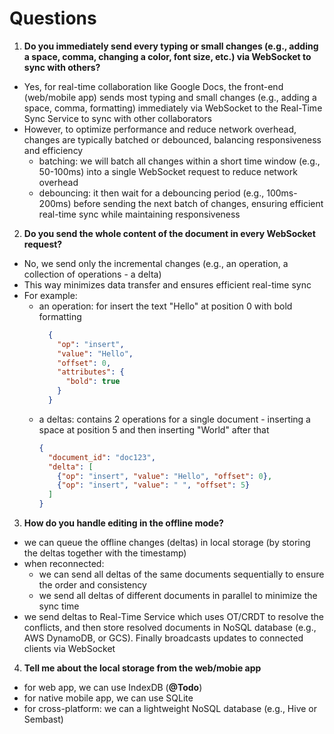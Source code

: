 # Questions
1. **Do you immediately send every typing or small changes (e.g., adding a space, comma, changing a color, font size, etc.) via WebSocket to sync with others?**
- Yes, for real-time collaboration like Google Docs, the front-end (web/mobile app) sends most typing and small changes (e.g., adding a space, comma, formatting) immediately via WebSocket to the Real-Time Sync Service to sync with other collaborators
- However, to optimize performance and reduce network overhead, changes are typically batched or debounced, balancing responsiveness and efficiency
  - batching: we will batch all changes within a short time window (e.g., 50-100ms) into a single WebSocket request to reduce network overhead
  - debouncing: it then wait for a debouncing period (e.g., 100ms-200ms) before sending the next batch of changes, ensuring efficient real-time sync while maintaining responsiveness

2. **Do you send the whole content of the document in every WebSocket request?**
- No, we send only the incremental changes (e.g., an operation, a collection of operations - a delta)
- This way minimizes data transfer and ensures efficient real-time sync
- For example:
  - an operation: for insert the text "Hello" at position 0 with bold formatting
    ```json
      {
        "op": "insert",
        "value": "Hello",
        "offset": 0,
        "attributes": {
          "bold": true
        }
      }
    ``` 
  - a deltas: contains 2 operations for a single document - inserting a space at position 5 and then inserting "World" after that
    ```json
    {
      "document_id": "doc123",
      "delta": [
        {"op": "insert", "value": "Hello", "offset": 0},
        {"op": "insert", "value": " ", "offset": 5}
      ]
    }
    ```
3. **How do you handle editing in the offline mode?**
- we can queue the offline changes (deltas) in local storage (by storing the deltas together with the timestamp)
- when reconnected:
  - we can send all deltas of the same documents sequentially to ensure the order and consistency
  - we send all deltas of different documents in parallel to minimize the sync time
- we send deltas to Real-Time Service which uses OT/CRDT to resolve the conflicts, and then store resolved documents in NoSQL database (e.g., AWS DynamoDB, or GCS). Finally broadcasts updates to connected clients via WebSocket

4. **Tell me about the local storage from the web/mobie app**
- for web app, we can use IndexDB (**@Todo**)
- for native mobile app, we can use  SQLite
- for cross-platform: we can a lightweight NoSQL database (e.g., Hive or Sembast)
